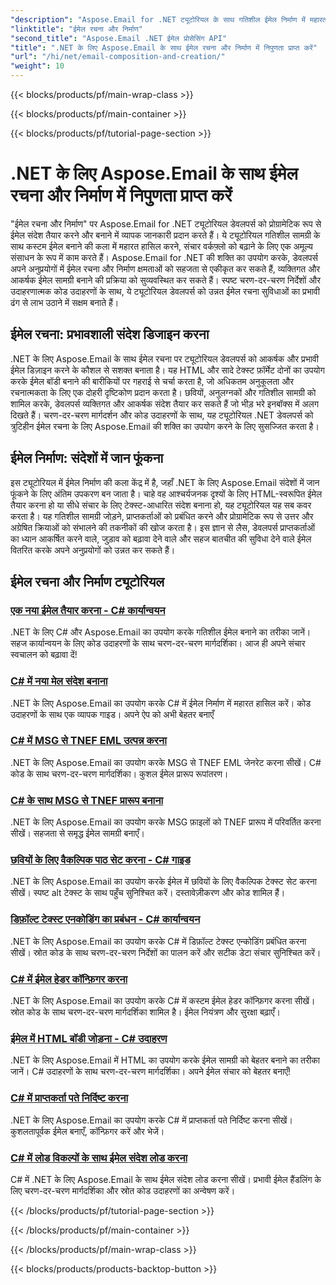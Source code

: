 ```yaml
---
"description": "Aspose.Email for .NET ट्यूटोरियल के साथ गतिशील ईमेल निर्माण में महारत हासिल करें। आकर्षक ईमेल को प्रोग्रामेटिक रूप से तैयार करें, कंटेंट को निजीकृत करें, अटैचमेंट जोड़ें और संचार को बेहतर बनाएँ।"
"linktitle": "ईमेल रचना और निर्माण"
"second_title": "Aspose.Email .NET ईमेल प्रोसेसिंग API"
"title": ".NET के लिए Aspose.Email के साथ ईमेल रचना और निर्माण में निपुणता प्राप्त करें"
"url": "/hi/net/email-composition-and-creation/"
"weight": 10
---
```


{{< blocks/products/pf/main-wrap-class >}}

{{< blocks/products/pf/main-container >}}

{{< blocks/products/pf/tutorial-page-section >}}

# .NET के लिए Aspose.Email के साथ ईमेल रचना और निर्माण में निपुणता प्राप्त करें


"ईमेल रचना और निर्माण" पर Aspose.Email for .NET ट्यूटोरियल डेवलपर्स को प्रोग्रामेटिक रूप से ईमेल संदेश तैयार करने और बनाने में व्यापक जानकारी प्रदान करते हैं। ये ट्यूटोरियल गतिशील सामग्री के साथ कस्टम ईमेल बनाने की कला में महारत हासिल करने, संचार वर्कफ़्लो को बढ़ाने के लिए एक अमूल्य संसाधन के रूप में काम करते हैं। Aspose.Email for .NET की शक्ति का उपयोग करके, डेवलपर्स अपने अनुप्रयोगों में ईमेल रचना और निर्माण क्षमताओं को सहजता से एकीकृत कर सकते हैं, व्यक्तिगत और आकर्षक ईमेल सामग्री बनाने की प्रक्रिया को सुव्यवस्थित कर सकते हैं। स्पष्ट चरण-दर-चरण निर्देशों और उदाहरणात्मक कोड उदाहरणों के साथ, ये ट्यूटोरियल डेवलपर्स को उन्नत ईमेल रचना सुविधाओं का प्रभावी ढंग से लाभ उठाने में सक्षम बनाते हैं।

## ईमेल रचना: प्रभावशाली संदेश डिजाइन करना

.NET के लिए Aspose.Email के साथ ईमेल रचना पर ट्यूटोरियल डेवलपर्स को आकर्षक और प्रभावी ईमेल डिज़ाइन करने के कौशल से सशक्त बनाता है। यह HTML और सादे टेक्स्ट फ़ॉर्मेट दोनों का उपयोग करके ईमेल बॉडी बनाने की बारीकियों पर गहराई से चर्चा करता है, जो अधिकतम अनुकूलता और रचनात्मकता के लिए एक दोहरी दृष्टिकोण प्रदान करता है। छवियों, अनुलग्नकों और गतिशील सामग्री को शामिल करके, डेवलपर्स व्यक्तिगत और आकर्षक संदेश तैयार कर सकते हैं जो भीड़ भरे इनबॉक्स में अलग दिखते हैं। चरण-दर-चरण मार्गदर्शन और कोड उदाहरणों के साथ, यह ट्यूटोरियल .NET डेवलपर्स को त्रुटिहीन ईमेल रचना के लिए Aspose.Email की शक्ति का उपयोग करने के लिए सुसज्जित करता है।

## ईमेल निर्माण: संदेशों में जान फूंकना

इस ट्यूटोरियल में ईमेल निर्माण की कला केंद्र में है, जहाँ .NET के लिए Aspose.Email संदेशों में जान फूंकने के लिए अंतिम उपकरण बन जाता है। चाहे वह आश्चर्यजनक दृश्यों के लिए HTML-स्वरूपित ईमेल तैयार करना हो या सीधे संचार के लिए टेक्स्ट-आधारित संदेश बनाना हो, यह ट्यूटोरियल यह सब कवर करता है। यह गतिशील सामग्री जोड़ने, प्राप्तकर्ताओं को प्रबंधित करने और प्रोग्रामेटिक रूप से उत्तर और अग्रेषित क्रियाओं को संभालने की तकनीकों की खोज करता है। इस ज्ञान से लैस, डेवलपर्स प्राप्तकर्ताओं का ध्यान आकर्षित करने वाले, जुड़ाव को बढ़ावा देने वाले और सहज बातचीत की सुविधा देने वाले ईमेल वितरित करके अपने अनुप्रयोगों को उन्नत कर सकते हैं।

## ईमेल रचना और निर्माण ट्यूटोरियल
### [एक नया ईमेल तैयार करना - C# कार्यान्वयन](./crafting-a-fresh-email-csharp-implementation/)
.NET के लिए C# और Aspose.Email का उपयोग करके गतिशील ईमेल बनाने का तरीका जानें। सहज कार्यान्वयन के लिए कोड उदाहरणों के साथ चरण-दर-चरण मार्गदर्शिका। आज ही अपने संचार स्वचालन को बढ़ावा दें!
### [C# में नया मेल संदेश बनाना](./constructing-a-new-mail-message-in-csharp/)
.NET के लिए Aspose.Email का उपयोग करके C# में ईमेल निर्माण में महारत हासिल करें। कोड उदाहरणों के साथ एक व्यापक गाइड। अपने ऐप को अभी बेहतर बनाएँ
### [C# में MSG से TNEF EML उत्पन्न करना](./generating-tnef-eml-from-msg-in-csharp/)
.NET के लिए Aspose.Email का उपयोग करके MSG से TNEF EML जेनरेट करना सीखें। C# कोड के साथ चरण-दर-चरण मार्गदर्शिका। कुशल ईमेल प्रारूप रूपांतरण।
### [C# के साथ MSG से TNEF प्रारूप बनाना](./forming-tnef-format-from-msg-with-csharp/)
.NET के लिए Aspose.Email का उपयोग करके MSG फ़ाइलों को TNEF प्रारूप में परिवर्तित करना सीखें। सहजता से समृद्ध ईमेल सामग्री बनाएँ। 
### [छवियों के लिए वैकल्पिक पाठ सेट करना - C# गाइड](./setting-alternative-text-for-images-csharp-guide/)
 .NET के लिए Aspose.Email का उपयोग करके ईमेल में छवियों के लिए वैकल्पिक टेक्स्ट सेट करना सीखें। स्पष्ट alt टेक्स्ट के साथ पहुँच सुनिश्चित करें। दस्तावेज़ीकरण और कोड शामिल हैं।
### [डिफ़ॉल्ट टेक्स्ट एनकोडिंग का प्रबंधन - C# कार्यान्वयन](./managing-default-text-encoding-csharp-implementation/)
.NET के लिए Aspose.Email का उपयोग करके C# में डिफ़ॉल्ट टेक्स्ट एन्कोडिंग प्रबंधित करना सीखें। स्रोत कोड के साथ चरण-दर-चरण निर्देशों का पालन करें और सटीक डेटा संचार सुनिश्चित करें।
### [C# में ईमेल हेडर कॉन्फ़िगर करना](./configuring-email-headers-in-csharp/)
.NET के लिए Aspose.Email का उपयोग करके C# में कस्टम ईमेल हेडर कॉन्फ़िगर करना सीखें। स्रोत कोड के साथ चरण-दर-चरण मार्गदर्शिका शामिल है। ईमेल नियंत्रण और सुरक्षा बढ़ाएँ।
### [ईमेल में HTML बॉडी जोड़ना - C# उदाहरण](./adding-html-body-to-emails-csharp-example/)
.NET के लिए Aspose.Email में HTML का उपयोग करके ईमेल सामग्री को बेहतर बनाने का तरीका जानें। C# उदाहरणों के साथ चरण-दर-चरण मार्गदर्शिका। अपने ईमेल संचार को बेहतर बनाएँ!
### [C# में प्राप्तकर्ता पते निर्दिष्ट करना](./specifying-recipient-addresses-in-csharp/)
.NET के लिए Aspose.Email का उपयोग करके C# में प्राप्तकर्ता पते निर्दिष्ट करना सीखें। कुशलतापूर्वक ईमेल बनाएँ, कॉन्फ़िगर करें और भेजें।
### [C# में लोड विकल्पों के साथ ईमेल संदेश लोड करना](./loading-email-messages-with-load-options-in-csharp/)
C# में .NET के लिए Aspose.Email के साथ ईमेल संदेश लोड करना सीखें। प्रभावी ईमेल हैंडलिंग के लिए चरण-दर-चरण मार्गदर्शिका और स्रोत कोड उदाहरणों का अन्वेषण करें।

{{< /blocks/products/pf/tutorial-page-section >}}

{{< /blocks/products/pf/main-container >}}

{{< /blocks/products/pf/main-wrap-class >}}

{{< blocks/products/products-backtop-button >}}